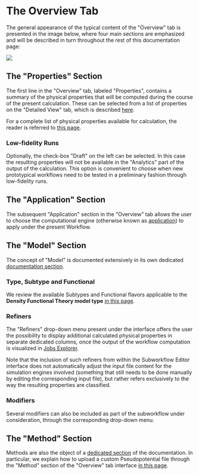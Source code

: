# The Overview Tab

The general appearance of the typical content of the "Overview" tab is presented in the image below, where four main sections are emphasized and will be described in turn throughout the rest of this documentation page:

<img src="/images/workflow-designer/overview-tab.png"/>

## The "Properties" Section

The first line in the "Overview" tab, labeled "Properties", contains a summary of the physical properties that will be computed during the course of the present calculation. These can be selected from a list of properties on the "Detailed View" tab, which is described [here](detailed-view.md). 

For a complete list of physical properties available for calculation, the reader is referred to [this page](../../properties/overview.md).

### Low-fidelity Runs

Optionally, the check-box "Draft" on the left can be selected. In this case the resulting properties will not be available in the "Analytics" part of the output of the calculation. This option is convenient to choose when new prototypical workflows need to be tested in a preliminary fashion through low-fidelity runs.

## The "Application" Section

The subsequent "Application" section in the "Overview" tab allows the user to choose the computational engine (otherwise known as [application](../../software/applications.md)) to apply under the present Workflow.

## The "Model" Section

The concept of "Model" is documented extensively in its own dedicated [documentation section](../../models/overview.md). 

### Type, Subtype and Functional

We review the available Subtypes and Functional flavors applicable to the **Density Functional Theory model type** [in this page](../../models/dft/parameters.md).

### Refiners

The "Refiners" drop-down menu present under the interface offers the user the possibility to display additional calculated physical properties in separate dedicated columns, once the output of the workflow computation is visualized in [Jobs Explorer](../../jobs/ui/explorer.md). 

Note that the inclusion of such refiners from within the Subworkflow Editor interface does not automatically adjust the input file content for the simulation engines involved (something that still needs to be done manually by editing the corresponding input file), but rather refers exclusively to the way the resulting properties are classified.

### Modifiers

Several modifiers can also be included as part of the subworkflow under consideration, through the corresponding drop-down menu. 

## The "Method" Section

Methods are also the object of a [dedicated section](../../methods/overview.md) of the documentation. In particular, we explain how to upload a custom Pseudopotential file through the "Method" section of the "Overview" tab interface [in this page](../../methods/pseudopotential/actions.md).
